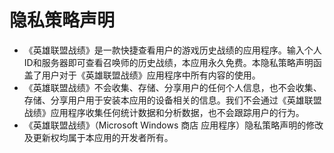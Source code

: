 隐私策略声明
=============
* 《英雄联盟战绩》是一款快捷查看用户的游戏历史战绩的应用程序。输入个人ID和服务器即可查看召唤师的历史战绩，本应用永久免费。本隐私策略声明函盖了用户对于《英雄联盟战绩》应用程序中所有内容的使用。
* 《英雄联盟战绩》不会收集、存储、分享用户的任何个人信息，也不会收集、存储、分享用户用于安装本应用的设备相关的信息。我们不会通过《英雄联盟战绩》应用程序收集任何统计数据和分析数据，也不会跟踪用户的行为。
* 《英雄联盟战绩》（Microsoft Windows 商店 应用程序）隐私策略声明的修改及更新权均属于本应用的开发者所有。
